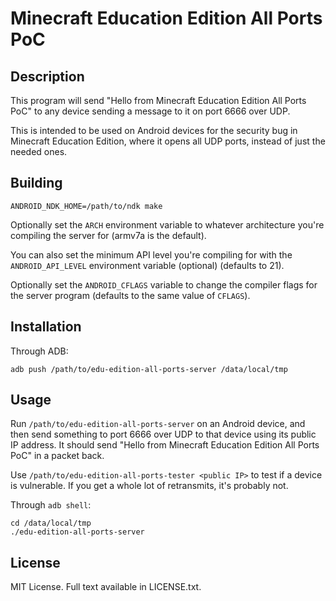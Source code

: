 # Minecraft Education Edition All Ports PoC
## Description
This program will send "Hello from Minecraft Education Edition All Ports PoC" to any device sending a message to it on port 6666 over UDP.

This is intended to be used on Android devices for the security bug in Minecraft Education Edition, where it opens all UDP ports, instead of just the needed ones.

## Building
```
ANDROID_NDK_HOME=/path/to/ndk make
```

Optionally set the `ARCH` environment variable to whatever architecture you're compiling the server for (armv7a is the default).

You can also set the minimum API level you're compiling for with the `ANDROID_API_LEVEL` environment variable (optional) (defaults to 21).

Optionally set the `ANDROID_CFLAGS` variable to change the compiler flags for the server program (defaults to the same value of `CFLAGS`).

## Installation
Through ADB:
```
adb push /path/to/edu-edition-all-ports-server /data/local/tmp
```

## Usage
Run `/path/to/edu-edition-all-ports-server` on an Android device, and then send something to port 6666 over UDP to that device using its public IP address.
It should send "Hello from Minecraft Education Edition All Ports PoC" in a packet back.

Use `/path/to/edu-edition-all-ports-tester <public IP>` to test if a device is vulnerable.
If you get a whole lot of retransmits, it's probably not.

Through `adb shell`:
```
cd /data/local/tmp
./edu-edition-all-ports-server
```

## License
MIT License. Full text available in LICENSE.txt.
